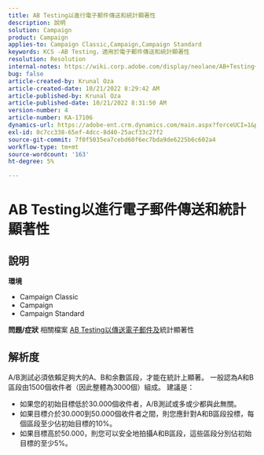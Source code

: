 ```yaml
---
title: AB Testing以進行電子郵件傳送和統計顯著性
description: 說明
solution: Campaign
product: Campaign
applies-to: Campaign Classic,Campaign,Campaign Standard
keywords: KCS -AB Testing，適用於電子郵件傳送和統計顯著性
resolution: Resolution
internal-notes: https://wiki.corp.adobe.com/display/neolane/AB+Testing+for+Email+Deliveries
bug: false
article-created-by: Krunal Oza
article-created-date: 10/21/2022 8:29:42 AM
article-published-by: Krunal Oza
article-published-date: 10/21/2022 8:31:50 AM
version-number: 4
article-number: KA-17106
dynamics-url: https://adobe-ent.crm.dynamics.com/main.aspx?forceUCI=1&pagetype=entityrecord&etn=knowledgearticle&id=fa5ed781-1a51-ed11-bba2-0022480867fb
exl-id: 0c7cc338-65ef-4dcc-8d40-25acf33c27f2
source-git-commit: 7f0f5035ea7cebd60f6ec7bda9de6225b6c602a4
workflow-type: tm+mt
source-wordcount: '163'
ht-degree: 5%

---
```


# AB Testing以進行電子郵件傳送和統計顯著性

## 說明

<b>環境</b>
- Campaign Classic
- Campaign
- Campaign Standard



<b>問題/症狀</b>
相關檔案 [AB Testing以傳送電子郵件及](https://wiki.corp.adobe.com/display/neolane/AB+Testing+for+Email+Deliveries)統計顯著性


## 解析度


A/B測試必須依賴足夠大的A、B和余數區段，才能在統計上顯著。 一般認為A和B區段由1500個收件者（因此整體為3000個）組成。 建議是：

- 如果您的初始目標低於30.000個收件者，A/B測試或多或少都與此無關。
- 如果目標介於30.000到50.000個收件者之間，則您應針對A和B區段投標，每個區段至少佔初始目標的10%。
- 如果目標高於50.000，則您可以安全地拍攝A和B區段，這些區段分別佔初始目標的至少5%。

